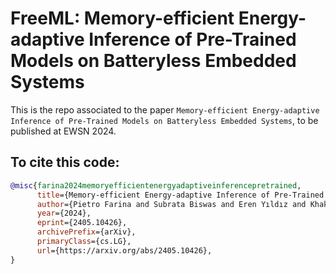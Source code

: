 # FreeML: Memory-efficient Energy-adaptive Inference of Pre-Trained Models on Batteryless Embedded Systems

This is the repo associated to the paper `Memory-efficient Energy-adaptive Inference of Pre-Trained Models on Batteryless Embedded Systems`, to be published at EWSN 2024.

## To cite this code:

```bibtex
@misc{farina2024memoryefficientenergyadaptiveinferencepretrained,
      title={Memory-efficient Energy-adaptive Inference of Pre-Trained Models on Batteryless Embedded Systems}, 
      author={Pietro Farina and Subrata Biswas and Eren Yıldız and Khakim Akhunov and Saad Ahmed and Bashima Islam and Kasım Sinan Yıldırım},
      year={2024},
      eprint={2405.10426},
      archivePrefix={arXiv},
      primaryClass={cs.LG},
      url={https://arxiv.org/abs/2405.10426}, 
}
```

